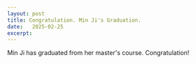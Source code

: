 ```yaml
---
layout: post
title: Congratulation. Min Ji's Graduation.
date:   2025-02-25
excerpt: 
---
```

Min Ji has graduated from her master's course. Congratulation!
